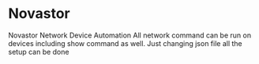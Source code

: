 # Novastor
Novastor Network Device Automation
All network command can be run on devices including show command as well.
Just changing json file all the setup can be done
